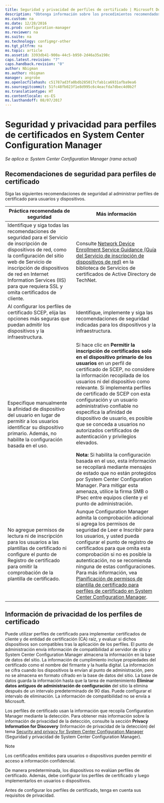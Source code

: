 ```yaml
---
title: Seguridad y privacidad de perfiles de certificado | Microsoft Docs
description: "Obtenga información sobre los procedimientos recomendados de seguridad para administrar perfiles de certificado de usuarios y dispositivos en System Center Configuration Manager."
ms.custom: na
ms.date: 12/28/2016
ms.prod: configuration-manager
ms.reviewer: na
ms.suite: na
ms.technology: configmgr-other
ms.tgt_pltfrm: na
ms.topic: article
ms.assetid: 3393db41-900a-44c5-b950-2d46a35a198c
caps.latest.revision: "7"
caps.handback.revision: "0"
author: Nbigman
ms.author: nbigman
manager: angrobe
ms.openlocfilehash: c51787ad3fa0bdb285017cfab1ca6931afba9ea6
ms.sourcegitcommit: 51fc48fb023f1e8d995c6c4eacfda7dbec4d0b2f
ms.translationtype: HT
ms.contentlocale: es-ES
ms.lasthandoff: 08/07/2017
---
```

# <a name="security-and-privacy-for-certificate-profiles-in-system-center-configuration-manager"></a>Seguridad y privacidad para perfiles de certificados en System Center Configuration Manager

*Se aplica a: System Center Configuration Manager (rama actual)*


##  <a name="security-best-practices-for-certificate-profiles"></a>Recomendaciones de seguridad para perfiles de certificado  
 Siga las siguientes recomendaciones de seguridad al administrar perfiles de certificado para usuarios y dispositivos.  

|Práctica recomendada de seguridad|Más información|  
|----------------------------|----------------------|  
|Identifique y siga todas las recomendaciones de seguridad para el Servicio de inscripción de dispositivos de red, como la configuración del sitio web de Servicio de inscripción de dispositivos de red en Internet Information Services (IIS) para que requiera SSL y omita certificados de cliente.|Consulte [Network Device Enrollment Service Guidance (Guía del Servicio de inscripción de dispositivos de red)](http://go.microsoft.com/fwlink/p/?LinkId=309016) en la biblioteca de Servicios de certificados de Active Directory de TechNet.|  
|Al configurar los perfiles de certificado SCEP, elija las opciones más seguras que puedan admitir los dispositivos y la infraestructura.|Identifique, implemente y siga las recomendaciones de seguridad indicadas para los dispositivos y la infraestructura.|  
|Especifique manualmente la afinidad de dispositivo del usuario en lugar de permitir a los usuarios identificar su dispositivo primario. Además, no habilite la configuración basada en el uso.|Si hace clic en **Permitir la inscripción de certificados solo en el dispositivo primario de los usuarios** en un perfil de certificado de SCEP, no considere la información recopilada de los usuarios ni del dispositivo como relevante. Si implementa perfiles de certificado de SCEP con esta configuración y un usuario administrativo confiable no especifica la afinidad de dispositivo de usuario, es posible que se conceda a usuarios no autorizados certificados de autenticación y privilegios elevados.<br /><br /> **Nota:** Si habilita la configuración basada en el uso, esta información se recopilará mediante mensajes de estado que no están protegidos por System Center Configuration Manager. Para mitigar esta amenaza, utilice la firma SMB o IPsec entre equipos cliente y el punto de administración.|  
|No agregue permisos de lectura ni de inscripción para los usuarios a las plantillas de certificado ni configure el punto de Registro de certificado para omitir la comprobación de la plantilla de certificado.|Aunque Configuration Manager admita la comprobación adicional si agrega los permisos de seguridad de Leer e Inscribir para los usuarios, y usted pueda configurar el punto de registro de certificados para que omita esta comprobación si no es posible la autenticación, no se recomienda ninguna de estas configuraciones. Para más información, vea [Planificación de permisos de plantilla de certificado para perfiles de certificado en System Center Configuration Manager](../../protect/plan-design/planning-for-certificate-template-permissions.md).|  

## <a name="privacy-information-for-certificate-profiles"></a>Información de privacidad de los perfiles de certificado  
 Puede utilizar perfiles de certificado para implementar certificados de cliente y de entidad de certificación (CA) raíz, y evaluar si dichos dispositivos son compatibles tras la aplicación de los perfiles. El punto de administración envía información de compatibilidad al servidor de sitio y System Center Configuration Manager almacena la información en la base de datos del sitio. La información de cumplimiento incluye propiedades del certificado como el nombre del firmante y la huella digital. La información se cifra cuando los dispositivos la envían al punto de administración, pero no se almacena en formato cifrado en la base de datos del sitio. La base de datos guarda la información hasta que la tarea de mantenimiento **Eliminar datos antiguos de administración de configuración** del sitio la elimina después de un intervalo predeterminado de 90 días. Puede configurar el intervalo de eliminación. La información de compatibilidad no se envía a Microsoft.  

 Los perfiles de certificado usan la información que recopila Configuration Manager mediante la detección. Para obtener más información sobre la información de privacidad de la detección, consulte la sección **Privacy Information for Discovery** (Información de privacidad de la detección) del tema [Security and privacy for System Center Configuration Manager](../../core/plan-design/security/security-and-privacy.md) (Seguridad y privacidad de System Center Configuration Manager).  

> [!NOTE]  
>  Los certificados emitidos para usuarios o dispositivos pueden permitir el acceso a información confidencial.  

 De manera predeterminada, los dispositivos no evalúan perfiles de certificado. Además, debe configurar los perfiles de certificado y luego implementarlos en usuarios o dispositivos.  

 Antes de configurar los perfiles de certificado, tenga en cuenta sus requisitos de privacidad.  

